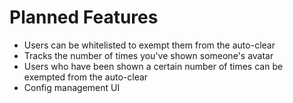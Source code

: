 # Planned Features

- Users can be whitelisted to exempt them from the auto-clear
- Tracks the number of times you've shown someone's avatar
- Users who have been shown a certain number of times can be exempted from the auto-clear
- Config management UI
